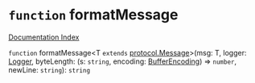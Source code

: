 # `function` formatMessage

[Documentation Index](../README.md)

`function` formatMessage\<T `extends` [protocol.Message](../interface.Message/README.md)>(msg: T, logger: [Logger](../interface.Logger/README.md), byteLength: (s: `string`, encoding: [BufferEncoding](../type.BufferEncoding/README.md)) => `number`, newLine: `string`): `string`

